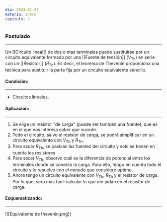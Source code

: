 ```yaml
---
dia: 2023-01-23
materia: intro
capitulo: 2
---
```

### Postulado
---
Un [[Circuito lineal]] de dos o mas terminales puede sustituirse por un circuito equivalente formado por una [[Fuente de tensión]] ($V_\text{Th}$) en serie con un [[Resistor]] ($R_\text{Th}$). Es decir, el teorema de Thevenin proporciona una técnica para sustituir la parte fija por un circuito equivalente sencillo.

#### Condición:
---
- Circuitos lineales.

#### Aplicación:
---
1. Se elige un resistor "de carga" (puede ser también una fuente), que es en el que nos interesa saber que sucede.
2. Todo el circuito, salvo el resistor de carga, se podrá simplificar en un circuito equivalente con $V_\text{Th}$ y $R_\text{Th}$.
3. Para sacar $R_\text{Th}$, se pasivan las fuentes del circuito y solo se tienen en cuenta los resistores.
4. Para sacar $V_\text{Th}$, observo cuál es la diferencia de potencial entre los terminales donde se conectó la carga. Para ello, tengo en cuenta todo el circuito y lo resuelvo con el metodo que considere optimo.
5. Ahora tengo un circuito equivalente con $V_\text{Th}$, $R_\text{Th}$ y el resistor de carga. Por lo que, sera mas facil calcular lo que me pidan en el resistor de carga.

#### **Esquematizando:**
---
![[Equivalente de thevenin.png]]

